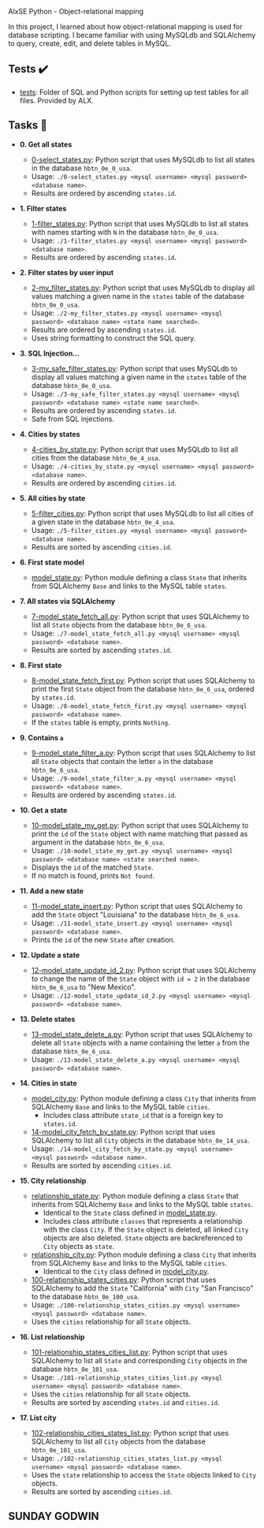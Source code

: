 AlxSE
Python - Object-relational mapping

In this project, I learned about how object-relational mapping is used for
database scripting. I became familiar with using MySQLdb and SQLAlchemy to
query, create, edit, and delete tables in MySQL.

## Tests :heavy_check_mark:

* [tests](./tests): Folder of SQL and Python scripts for setting up test tables
for all files. Provided by ALX.

## Tasks :page_with_curl:

* **0. Get all states**
  * [0-select_states.py](./0-select_states.py): Python script that uses MySQLdb
  to list all states in the database `hbtn_0e_0_usa`.
  * Usage: `./0-select_states.py <mysql username> <mysql password>
  <database name>`.
  * Results are ordered by ascending `states.id`.

* **1. Filter states**
  * [1-filter_states.py](./1-filter_states.py): Python script that uses MySQLdb
  to list all states with names starting with `N` in the database `hbtn_0e_0_usa`.
  * Usage: `./1-filter_states.py <mysql username> <mysql password>
  <database name>`.
  * Results are ordered by ascending `states.id`.

* **2. Filter states by user input**
  * [2-my_filter_states.py](./2-my_filter_states.py): Python script that uses
  MySQLdb to display all values matching a given name in the `states` table of
  the database `hbtn_0e_0_usa`.
  * Usage: `./2-my_filter_states.py <mysql username> <mysql password>
  <database name> <state name searched>`.
  * Results are ordered by ascending `states.id`.
  * Uses string formatting to construct the SQL query.

* **3. SQL Injection...**
  * [3-my_safe_filter_states.py](./3-my_safe_filter_states.py): Python script
  that uses MySQLdb to display all values matching a given name in the `states`
  table of the database `hbtn_0e_0_usa`.
  * Usage: `./3-my_safe_filter_states.py <mysql username> <mysql password>
  <database name> <state name searched>`.
  * Results are ordered by ascending `states.id`.
  * Safe from SQL injections.

* **4. Cities by states**
  * [4-cities_by_state.py](./4-cities_by_state.py): Python script that uses
  MySQLdb to list all cities from the database `hbtn_0e_4_usa`.
  * Usage: `./4-cities_by_state.py <mysql username> <mysql password>
  <database name>`.
  * Results are ordered by ascending `cities.id`.

* **5. All cities by state**
  * [5-filter_cities.py](./5-filter_cities.py): Python script that uses MySQLdb
  to list all cities of a given state in the database `hbtn_0e_4_usa`.
  * Usage: `./5-filter_cities.py <mysql username> <mysql password>
  <database name>`.
  * Results are sorted by ascending `cities.id`.

* **6. First state model**
  * [model_state.py](./model_state.py): Python module defining a class `State`
  that inherits from SQLAlchemy `Base` and links to the MySQL table `states`.

* **7. All states via SQLAlchemy**
  * [7-model_state_fetch_all.py](./7-model_state_fetch_all.py): Python script
  that uses SQLAlchemy to list all `State` objects from the database
  `hbtn_0e_6_usa`.
  * Usage: `./7-model_state_fetch_all.py <mysql username> <mysql password>
  <database name>`.
  * Results are sorted by ascending `states.id`.

* **8. First state**
  * [8-model_state_fetch_first.py](./8-model_state_fetch_first.py): Python script
  that uses SQLAlchemy to print the first `State` object from the database
  `hbtn_0e_6_usa`, ordered by `states.id`.
  * Usage: `./8-model_state_fetch_first.py <mysql username> <mysql password>
  <database name>`.
  * If the `states` table is empty, prints `Nothing`.

* **9. Contains `a`**
  * [9-model_state_filter_a.py](./9-model_state_filter_a.py): Python script
  that uses SQLAlchemy to list all `State` objects that contain the letter `a`
  in the database `hbtn_0e_6_usa`.
  * Usage: `./9-model_state_filter_a.py <mysql username> <mysql password>
  <database name>`.
  * Results are ordered by ascending `states.id`.

* **10. Get a state**
  * [10-model_state_my_get.py](./10-model_state_my_get.py): Python script that
  uses SQLAlchemy to print the `id` of the `State` object with name matching that
  passed as argument in the database `hbtn_0e_6_usa`.
  * Usage: `./10-model_state_my_get.py <mysql username> <mysql password>
  <database name> <state searched name>`.
  * Displays the `id` of the matched `State`.
  * If no match is found, prints `Not found`.

* **11. Add a new state**
  * [11-model_state_insert.py](./11-model_state_insert.py): Python script that
  uses SQLAlchemy to add the `State` object "Louisiana" to the database
`hbtn_0e_6_usa`.
  * Usage: `./11-model_state_insert.py <mysql username> <mysql password>
  <database name>`.
  * Prints the `id` of the new `State` after creation.

* **12. Update a state**
  * [12-model_state_update_id_2.py](./12-model_state_update_id_2.py): Python
  script that uses SQLAlchemy to change the name of the `State` object with
  `id = 2` in the database `hbtn_0e_6_usa` to "New Mexico".
  * Usage: `./12-model_state_update_id_2.py <mysql username> <mysql password>
  <database name>`.

* **13. Delete states**
  * [13-model_state_delete_a.py](./13-model_state_delete_a.py): Python script
  that uses SQLAlchemy to delete all `State` objects with a name containing the
  letter `a` from the database `hbtn_0e_6_usa`.
  * Usage: `./13-model_state_delete_a.py <mysql username> <mysql password>
  <database name>`.

* **14. Cities in state**
  * [model_city.py](./model_city.py): Python module defining a class `City`
  that inherits from SQLAlchemy `Base` and links to the MySQL table `cities`.
    * Includes class attribute `state_id` that is a foreign key to
    `states.id`.
  * [14-model_city_fetch_by_state.py](./14-model_city_fetch_by_state.py):
  Python script that uses SQLAlchemy to list all `City` objects in the database
  `hbtn_0e_14_usa`.
  * Usage: `./14-model_city_fetch_by_state.py <mysql username> <mysql password>
  <database name>`.
  * Results are sorted by ascending `cities.id`.

* **15. City relationship**
  * [relationship_state.py](./relationship_state.py): Python module defining a
  class `State` that inherits from SQLAlchemy `Base` and links to the MySQL table
  `states`.
    * Identical to the `State` class defined in [model_state.py](./model_state.py).
    * Includes class attribute `classes` that represents a relationship with
    the class `City`. If the `State` object is deleted, all linked `City` objects
    are also deleted. `State` objects are backreferenced to `City` objects as
    `state`.
  * [relationship_city.py](./relationship_city.py): Python module defining a
  class `City` that inherits from SQLAlchemy `Base` and links to the MySQL table
  `cities`.
    * Identical to the `City` class defined in [model_city.py](./model_city.py).
  * [100-relationship_states_cities.py](./100-relationship_states_cities.py):
  Python script that uses SQLAlchemy to add the `State` "California" with `City`
  "San Francisco" to the database `hbtn_0e_100_usa`.
  * Usage: `./100-relationship_states_cities.py <mysql username>
  <mysql password> <database name>`.
  * Uses the `cities` relationship for all `State` objects.

* **16. List relationship**
  * [101-relationship_states_cities_list.py](./101-relationship_states_cities_list.py):
  Python script that uses SQLAlchemy to list all `State` and corresponding
  `City` objects in the database `hbtn_0e_101_usa`.
  * Usage: `./101-relationship_states_cities_list.py <mysql username>
  <mysql password> <database name>`.
  * Uses the `cities` relationship for all `State` objects.
  * Results are sorted by ascending `states.id` and `cities.id`.

* **17. List city**
  * [102-relationship_cities_states_list.py](./102-relationship_cities_states_list.py):
  Python script that uses SQLAlchemy to list all `City` objects from the database
  `hbtn_0e_101_usa`.
  * Usage: `./102-relationship_cities_states_list.py <mysql username>
  <mysql password> <database name>`.
  * Uses the `state` relationship to access the `State` objects linked to `City` objects.
  * Results are sorted by ascending `cities.id`.

## SUNDAY GODWIN